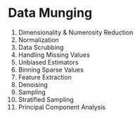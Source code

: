 # Data Munging

1. Dimensionality & Numerosity Reduction
2. Normalization
3. Data Scrubbing
4. Handling Missing Values
5. Unbiased Estimators
6. Binning Sparse Values
7. Feature Extraction
8. Denoising
9. Sampling
10. Stratified Sampling
11. Principal Component Analysis
